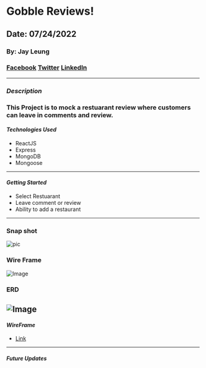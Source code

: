 # Gobble Reviews!

## Date: 07/24/2022

### By: Jay Leung

### [Facebook](https://www.facebook.com) [Twitter](https://www.twitter.com) [LinkedIn](https://www.linkedin.com)

---

### **_Description_**

### This Project is to mock a restuarant review where customers can leave in comments and review.


#### **_Technologies Used_**

- ReactJS
- Express
- MongoDB
- Mongoose
---
#### **_Getting Started_**

- Select Restuarant
- Leave comment or review
- Ability to add a restaurant
---
### Snap shot
![pic](https://i.imgur.com/MAYA0eC.png)
### Wire Frame
![Image](https://i.imgur.com/fUIAeeg.png)

### ERD
![Image](https://i.imgur.com/TLyMCnN.png)
---


#### **_WireFrame_**

- [Link](https://wireframe.cc/Fqvz71)

---

#### **_Future Updates_**
